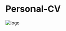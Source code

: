 # Personal-CV

![logo]([https://media.licdn.com/dms/image/D4D16AQGjpGxg44FDFQ/profile-displaybackgroundimage-shrink_350_1400/0/1675614119253?e=1691625600&v=beta&t=ArGQ28HNbF0chKyNiYKxBhYVhdxpUwEgqAKbc7q0Gt0](https://github.com/developer-venish/Personal-CV/blob/main/demo.gif))
